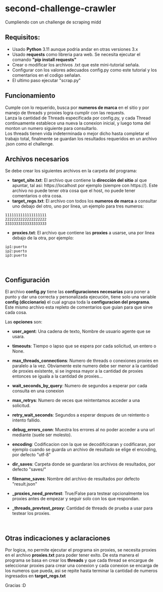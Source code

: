 # second-challenge-crawler
Cumpliendo con un challenge de scraping midd

## Requisitos:
 * Usado **Python** 3.11 aunque podria andar en otras versiones 3.x
 * Usado **requests** como libreria para web.
    Se necesita ejecutar el comando **"pip install requests"**
 * Crear o modificar los archivos .txt que este mini-tutorial señala.
 * Configurar con los valores adecuados config.py como este tutorial y los comentarios en el codigo señalan.
 * El ultimo paso ejecutar "scrap.py"

## Funcionamiento
Cumple con lo requerido, busca por **numeros de marca** en el sitio y por manejo de threads y proxies logra cumplir con las requests.<br>
Lanza la cantidad de Threads especificada por config.py, y cada Thread continuamente establece una nueva la conexion inicial, y luego toma del monton un numero siguiente para consultarlo.<br>
Los threads tienen vida indeterminada o mejor dicho hasta completar el trabajo total, finalmente se guardan los resultados requeridos en un archivo .json como el challenge.

## Archivos necesarios
 Se debe crear los siguientes archivos en la carpeta del programa:
 * **target_site.txt**: El archivo que contiene la **dirección del sitio** al que apuntar, tal asi: https://localhost por ejemplo (siempre con https://). Este archivo no puede tener otra cosa que el host, no puede tener comentarios o otra cosa.
 * **target_regs.txt**: El archivo con todos los **numeros de marca** a consultar uno debajo del otro, uno por linea, un ejemplo para tres numeros:

```
1111111111111111111
2222222222222222222
3333333333333333333
```

 * **proxies.txt**: El archivo que contiene las **proxies** a usarse, una por linea debajo de la otra, por ejemplo:

```
ip1:puerto
ip2:puerto
ip3:puerto
```

<br>

## Configuración
 El archivo **config.py** tiene las **configuraciones necesarias** para poner a punto y dar una correcta y personalizada ejecución, tiene solo una variable **config (diccionario)** el cual agrupa toda la **configuracion del programa**. Este mismo archivo esta repleto de comentarios que guian para que sirve cada cosa.
 
 Las **opciones** son:

  * **user_agent**: Una cadena de texto, Nombre de usuario agente que se usara.
    
  * **timeouts**: Tiempo o lapso que se espera por cada solicitud, un entero o None.

  * **max_threads_connections**: Numero de threads o conexiones proxies en paralelo a la vez.
  Obviamente este numero debe ser menor a la cantidad de proxies existente, si se ingresa mayor a la cantidad de proxies entonces se iguala a la cantidad de proxies...
    
  * **wait_seconds_by_query**: Numero de segundos a esperar por cada consulta en una conexion

  * **max_retrys**: Numero de veces que reintentamos acceder a una solicitud.

  * **retry_wait_seconds**: Segundos a esperar despues de un reintento o intento fallido.

  * **debug_errors_conn**: Muestra los errores al no poder acceder a una url mediante (suele ser molesto).
    
  * **encoding**: Codificacion con la que se decodifcicaran y codificaran, por ejemplo cuando se guarda un archivo de resultado se elige el encoding, por defecto "utf-8"

  * **dir_saves**: Carpeta donde se guardaran los archivos de resultados, por defecto "saves/"
    
  * **filename_saves**: Nombre del archivo de resultados por defecto "result.json"
    <br>
  * **_proxies_need_prevtest**: True/False para testear opcionalmente los proxies antes de empezar y seguir solo con los que respondan.
  * **_threads_prevtest_proxy**: Cantidad de threads de prueba a usar para testear los proxies.


<br>

## Otras indicaciones y aclaraciones

  Por logica, no permite ejecutar el programa sin proxies, se necesita proxies en el archivo **proxies.txt** para poder tener exito.
 De esta manera el programa se basa en crear los **threads** y que cada thread se encargue de seleccionar proxies para crear una conexion y cada conexion se encarga de los numeros que pueda, asi se repite hasta terminar la cantidad de numeros ingresados en **target_regs.txt**
 
Gracias :D
